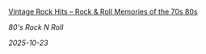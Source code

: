 <!--2025-10-23 22:00:03-->
<div class="yb">
  <a class="nodecor" href="/index.html?rok/vintage_rock_hits_rock_roll_memories_of_the_70s_80s">
    <img class="preview" data-videoid="https://www.youtube.com/embed/2FevEQ_ZA7U" src="https://i3.ytimg.com/vi/2FevEQ_ZA7U/hqdefault.jpg" align="left" alt="">
  </a>
  <div class="inlbl text">
    <p><a class="nodecor" href="/index.html?rok/vintage_rock_hits_rock_roll_memories_of_the_70s_80s">Vintage Rock Hits – Rock & Roll Memories of the 70s 80s</a></p>
    <p><i class="smaller2">80's Rock N Roll</i></p>
    <i class="smaller3">2025-10-23</i>
  </div>
</div>
